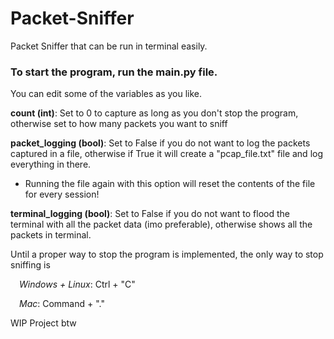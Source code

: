 
# Packet-Sniffer

Packet Sniffer that can be run in terminal easily.

  

### To start the program, run the main.py file.

 You can edit some of the variables as you like.

**count (int)**: Set to 0 to capture as long as you don't stop the program, otherwise set to how many packets you want to sniff

**packet_logging (bool)**: Set to False if you do not want to log the packets captured in a file, otherwise if True it will create a "pcap_file.txt" file and log everything in there.

 - Running the file again with this option will reset the contents of the file for every session!

**terminal_logging (bool)**: Set to False if you do not want to flood the terminal with all the packet data (imo preferable), otherwise shows all the packets in terminal.

Until a proper way to stop the program is implemented, the only way to stop sniffing is

&emsp;*Windows + Linux*: Ctrl + "C"<br>

&emsp;*Mac*: Command + "."

WIP Project btw